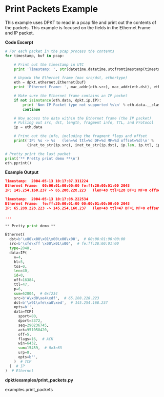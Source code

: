 # Print Packets Example

This example uses DPKT to read in a pcap file and print out the contents
of the packets. This example is focused on the fields in the Ethernet
Frame and IP packet.

**Code Excerpt**

``` python
# For each packet in the pcap process the contents
for timestamp, buf in pcap:

    # Print out the timestamp in UTC
    print 'Timestamp: ', str(datetime.datetime.utcfromtimestamp(timestamp))

    # Unpack the Ethernet frame (mac src/dst, ethertype)
    eth = dpkt.ethernet.Ethernet(buf)
    print 'Ethernet Frame: ', mac_addr(eth.src), mac_addr(eth.dst), eth.type

    # Make sure the Ethernet frame contains an IP packet
    if not isinstance(eth.data, dpkt.ip.IP):
        print 'Non IP Packet type not supported %s\n' % eth.data.__class__.__name__
        continue

    # Now access the data within the Ethernet frame (the IP packet)
    # Pulling out src, dst, length, fragment info, TTL, and Protocol
    ip = eth.data

    # Print out the info, including the fragment flags and offset
    print('IP: %s -> %s   (len=%d ttl=%d DF=%d MF=%d offset=%d)\n' %
          (inet_to_str(ip.src), inet_to_str(ip.dst), ip.len, ip.ttl, ip.df, ip.mf, ip.offset))

# Pretty print the last packet
print('** Pretty print demo **\n')
eth.pprint()
```

**Example Output**

``` json
Timestamp:  2004-05-13 10:17:07.311224
Ethernet Frame:  00:00:01:00:00:00 fe:ff:20:00:01:00 2048
IP: 145.254.160.237 -> 65.208.228.223   (len=48 ttl=128 DF=1 MF=0 offset=0)

Timestamp:  2004-05-13 10:17:08.222534
Ethernet Frame:  fe:ff:20:00:01:00 00:00:01:00:00:00 2048
IP: 65.208.228.223 -> 145.254.160.237   (len=48 ttl=47 DF=1 MF=0 offset=0)

...
```

``` python
** Pretty print demo **

Ethernet(
  dst=b'\x00\x00\x01\x00\x00\x00',  # 00:00:01:00:00:00
  src=b'\xfe\xff \x00\x01\x00',  # fe:ff:20:00:01:00
  type=2048,
  data=IP(
    v=4,
    hl=5,
    tos=0,
    len=40,
    id=0,
    off=16384,
    ttl=47,
    p=6,
    sum=62004,  # 0xf234
    src=b'A\xd0\xe4\xdf',  # 65.208.228.223
    dst=b'\x91\xfe\xa0\xed',  # 145.254.160.237
    opts=b'',
    data=TCP(
      sport=80,
      dport=3372,
      seq=290236745,
      ack=951058420,
      off=5,
      flags=16,  # ACK
      win=6432,
      sum=15459,  # 0x3c63
      urp=0,
      opts=b'',
    )  # TCP
  )  # IP
)  # Ethernet
```

**dpkt/examples/print\_packets.py**

<div class="automodule">

examples.print\_packets

</div>
